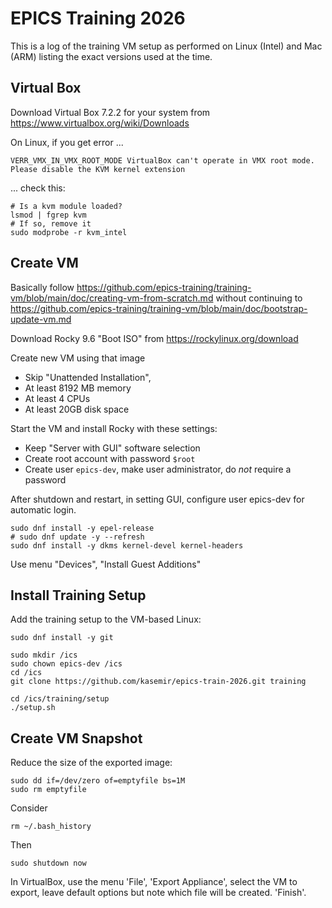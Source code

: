EPICS Training 2026
===================

This is a log of the training VM setup as performed on Linux (Intel) and Mac (ARM)
listing the exact versions used at the time.


Virtual Box
-----------

Download Virtual Box 7.2.2 for your system from https://www.virtualbox.org/wiki/Downloads

On Linux, if you get error ...

    VERR_VMX_IN_VMX_ROOT_MODE VirtualBox can't operate in VMX root mode.
    Please disable the KVM kernel extension

... check this:
 
    # Is a kvm module loaded?
    lsmod | fgrep kvm
    # If so, remove it
    sudo modprobe -r kvm_intel


Create VM
---------

Basically follow https://github.com/epics-training/training-vm/blob/main/doc/creating-vm-from-scratch.md
without continuing to https://github.com/epics-training/training-vm/blob/main/doc/bootstrap-update-vm.md

Download Rocky 9.6 "Boot ISO" from https://rockylinux.org/download

Create new VM using that image

 * Skip "Unattended Installation",
 * At least 8192 MB memory
 * At least 4 CPUs
 * At least 20GB disk space

Start the VM and install Rocky with these settings:

 * Keep "Server with GUI" software selection
 * Create root account with password `$root`
 * Create user `epics-dev`, make user administrator, do _not_ require a password

After shutdown and restart, in setting GUI, configure user epics-dev for automatic login.

    sudo dnf install -y epel-release
    # sudo dnf update -y --refresh
    sudo dnf install -y dkms kernel-devel kernel-headers

Use menu "Devices", "Install Guest Additions"


Install Training Setup
----------------------

Add the training setup to the VM-based Linux:

    sudo dnf install -y git

    sudo mkdir /ics
    sudo chown epics-dev /ics
    cd /ics
    git clone https://github.com/kasemir/epics-train-2026.git training

    cd /ics/training/setup
    ./setup.sh


Create VM Snapshot
------------------

Reduce the size of the exported image:

    sudo dd if=/dev/zero of=emptyfile bs=1M
    sudo rm emptyfile

Consider

    rm ~/.bash_history

Then

    sudo shutdown now

In VirtualBox, use the menu 'File', 'Export Appliance',
select the VM to export, leave default options
but note which file will be created.
'Finish'.

